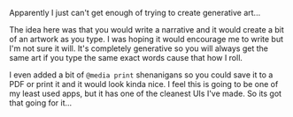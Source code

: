 Apparently I just can't get enough of trying to create generative art...

The idea here was that you would write a narrative and it would create a bit of an artwork as you type. I was hoping it would encourage me to write but I'm not sure it will. It's completely generative so you will always get the same art if you type the same exact words cause that how I roll.

I even added a bit of `@media print` shenanigans so you could save it to a PDF or print it and it would look kinda nice. I feel this is going to be one of my least used apps, but it has one of the cleanest UIs I've made. So its got that going for it...